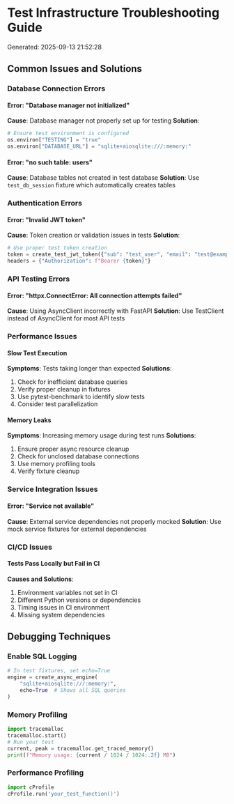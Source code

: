 # Test Infrastructure Troubleshooting Guide

Generated: 2025-09-13 21:52:28

## Common Issues and Solutions

### Database Connection Errors

#### Error: "Database manager not initialized"
**Cause**: Database manager not properly set up for testing
**Solution**:
```python
# Ensure test environment is configured
os.environ["TESTING"] = "true"
os.environ["DATABASE_URL"] = "sqlite+aiosqlite:///:memory:"
```

#### Error: "no such table: users"
**Cause**: Database tables not created in test database
**Solution**: Use `test_db_session` fixture which automatically creates tables

### Authentication Errors

#### Error: "Invalid JWT token"
**Cause**: Token creation or validation issues in tests
**Solution**:
```python
# Use proper test token creation
token = create_test_jwt_token({"sub": "test_user", "email": "test@example.com"})
headers = {"Authorization": f"Bearer {token}"}
```

### API Testing Errors

#### Error: "httpx.ConnectError: All connection attempts failed"
**Cause**: Using AsyncClient incorrectly with FastAPI
**Solution**: Use TestClient instead of AsyncClient for most API tests

### Performance Issues

#### Slow Test Execution
**Symptoms**: Tests taking longer than expected
**Solutions**:
1. Check for inefficient database queries
2. Verify proper cleanup in fixtures
3. Use pytest-benchmark to identify slow tests
4. Consider test parallelization

#### Memory Leaks
**Symptoms**: Increasing memory usage during test runs
**Solutions**:
1. Ensure proper async resource cleanup
2. Check for unclosed database connections
3. Use memory profiling tools
4. Verify fixture cleanup

### Service Integration Issues

#### Error: "Service not available"
**Cause**: External service dependencies not properly mocked
**Solution**: Use mock service fixtures for external dependencies

### CI/CD Issues

#### Tests Pass Locally but Fail in CI
**Causes and Solutions**:
1. Environment variables not set in CI
2. Different Python versions or dependencies
3. Timing issues in CI environment
4. Missing system dependencies

## Debugging Techniques

### Enable SQL Logging
```python
# In test fixtures, set echo=True
engine = create_async_engine(
    "sqlite+aiosqlite:///:memory:",
    echo=True  # Shows all SQL queries
)
```

### Memory Profiling
```python
import tracemalloc
tracemalloc.start()
# Run your test
current, peak = tracemalloc.get_traced_memory()
print(f"Memory usage: {current / 1024 / 1024:.2f} MB")
```

### Performance Profiling
```python
import cProfile
cProfile.run('your_test_function()')
```
